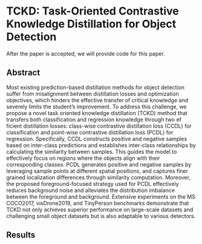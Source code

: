 #  TCKD: Task-Oriented Contrastive Knowledge Distillation for Object Detection
After the paper is accepted, we will provide code for this paper.

## Abstract
Most existing prediction-based distillation methods for object detection suffer from misalignment between distillation losses and optimization objectives, which hinders the effective transfer of critical knowledge and severely limits the student’s improvement. To address this challenge, we propose a novel task oriented knowledge distillation (TCKD) method that transfers both classification and regression knowledge through two ef
ficient distillation losses: class-wise contrastive distillation loss (CCDL) for classification and point-wise contrastive distillation loss (PCDL) for regression. Specifically, CCDL constructs positive and negative samples based on inter-class predictions and establishes inter-class relationships by calculating the similarity between samples. This guides the model to effectively focus on regions where the objects align with their corresponding classes. PCDL generates positive and negative samples by leveraging sample points at different spatial positions, and captures finer grained localization differences through similarity computation. Moreover, the proposed foreground-focused strategy used for PCDL effectively reduces background noise and alleviates the distribution imbalance between the foreground and background. Extensive experiments on the MS COCO2017, visDrone2019, and TinyPerson benchmarks demonstrate that TCKD not only achieves superior performance on large-scale datasets and challenging small object datasets but is also adaptable to various detectors.

## Results
